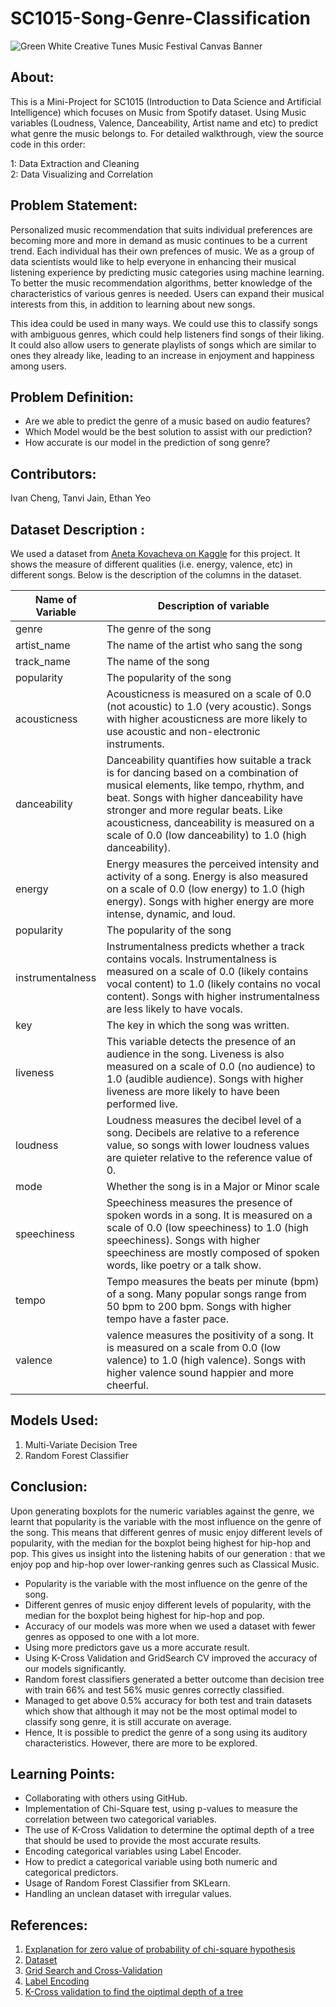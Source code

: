 # SC1015-Song-Genre-Classification
![Green White Creative Tunes Music Festival Canvas Banner](https://user-images.githubusercontent.com/99631047/228569481-1bd250af-63a4-4a61-8672-8423751f36a3.png)


## About:

This is a Mini-Project for SC1015 (Introduction to Data Science and Artificial Intelligence) which focuses on Music from Spotify dataset. Using Music variables (Loudness, Valence, Danceability, Artist name and etc) to predict what genre the music belongs to. For detailed walkthrough, view the source code in this order: 

1: Data Extraction and Cleaning    
2: Data Visualizing and Correlation

## Problem Statement:

Personalized music recommendation that suits individual preferences are becoming more and more in demand as music continues to be a current trend. Each individual has their own prefences of music. We as a group of data scientists would like to help everyone in enhancing their musical listening experience by predicting music categories using machine learning. To better the music recommendation algorithms, better knowledge of the characteristics of various genres is needed. Users can expand their musical interests from this, in addition to learning about new songs.

This idea could be used in many ways. We could use this to classify songs with ambiguous genres, which could help listeners find songs of their liking. It could also allow users to generate playlists of songs which are similar to ones they already like, leading to an increase in enjoyment and happiness among users. 

## Problem Definition:

* Are we able to predict the genre of a music based on audio features?  
* Which Model would be the best solution to assist with our prediction?
* How accurate is our model in the prediction of song genre?

## Contributors:
Ivan Cheng, Tanvi Jain, Ethan Yeo

## Dataset Description :
We used a dataset from [Aneta Kovacheva on Kaggle](https://www.kaggle.com/code/anetakovacheva/interpreting-a-music-genre-classifier) for this project. It shows the measure of different qualities (i.e. energy, valence, etc) in different songs. Below is the description of the columns in the dataset.

Name of Variable | Description of variable
--- | --- |
genre | The genre of the song |        
 artist_name| The name of the artist who sang the song |           
 track_name | The name of the song|                    
 popularity | The popularity of the song |                
 acousticness | Acousticness is measured on a scale of 0.0 (not acoustic) to 1.0 (very acoustic). Songs with higher acousticness are more likely to use acoustic and non-electronic instruments. |          
 danceability | Danceability quantifies how suitable a track is for dancing based on a combination of musical elements, like tempo, rhythm, and beat. Songs with higher danceability have stronger and more regular beats. Like acousticness, danceability is measured on a scale of 0.0 (low danceability) to 1.0 (high danceability). |              
 energy | Energy measures the perceived intensity and activity of a song. Energy is also measured on a scale of 0.0 (low energy) to 1.0 (high energy). Songs with higher energy are more intense, dynamic, and loud. |         
 popularity | The popularity of the song |      |                  
 instrumentalness | Instrumentalness predicts whether a track contains vocals. Instrumentalness is measured on a scale of 0.0 (likely contains vocal content) to 1.0 (likely contains no vocal content). Songs with higher instrumentalness are less likely to have vocals. |          
 key | The key in which the song was written. |
liveness | This variable detects the presence of an audience in the song. Liveness is also measured on a scale of 0.0 (no audience) to 1.0 (audible audience). Songs with higher liveness are more likely to have been performed live.|
loudness | Loudness measures the decibel level of a song. Decibels are relative to a reference value, so songs with lower loudness values are quieter relative to the reference value of 0. | 
mode | Whether the song is in a Major or Minor scale | 
speechiness | Speechiness measures the presence of spoken words in a song. It is measured on a scale of 0.0 (low speechiness) to 1.0 (high speechiness). Songs with higher speechiness are mostly composed of spoken words, like poetry or a talk show.  | 
tempo | Tempo measures the beats per minute (bpm) of a song. Many popular songs range from 50 bpm to 200 bpm. Songs with higher tempo have a faster pace. |
valence | valence measures the positivity of a song. It is measured on a scale from 0.0 (low valence) to 1.0 (high valence). Songs with higher valence sound happier and more cheerful.| 

## Models Used:
1) Multi-Variate Decision Tree
2) Random Forest Classifier

## Conclusion:
Upon generating boxplots for the numeric variables against the genre, we learnt that popularity is the variable with the most influence on the genre of the song. This means that different genres of music enjoy different levels of popularity, with the median for the boxplot being highest for hip-hop and pop. This gives us insight into the listening habits of our generation : that we enjoy pop and hip-hop over lower-ranking genres such as Classical Music. 

* Popularity is the variable with the most influence on the genre of the song.
* Different genres of music enjoy different levels of popularity, with the median for the boxplot being highest for hip-hop and pop.
* Accuracy of our models was more when we used a dataset with fewer genres as opposed to one with a lot more.
* Using more predictors gave us a more accurate result. 
* Using K-Cross Validation and GridSearch CV improved the accuracy of our models significantly.
* Random forest classifiers generated a better outcome than decision tree with train 66% and test 56% music genres correctly classified.
* Managed to get above 0.5% accuracy for both test and train datasets which show that although it may not be the most optimal model to classify song genre, it is still accurate on average. 
* Hence, It is possible to predict the genre of a song using its auditory characteristics. However, there are more to be explored.



## Learning Points:

* Collaborating with others using GitHub.
* Implementation of Chi-Square test, using p-values to measure the correlation between two categorical variables.
* The use of K-Cross Validation to determine the optimal depth of a tree that should be used to provide the most accurate results.
* Encoding categorical variables using Label Encoder.
* How to predict a categorical variable using both numeric and categorical predictors.
* Usage of Random Forest Classifier from SKLearn.
* Handling an unclean dataset with irregular values.


## References:
1. [Explanation for zero value of probability of chi-square hypothesis](https://datascience.stackexchange.com/questions/107183/p-value-of-chi-squared-test-is-exactly-0-0)
2. [Dataset](https://www.kaggle.com/zaheenhamidani/ultimate-spotify-tracks-db#SpotifyFeatures.csv)
3. [Grid Search and Cross-Validation](https://towardsdatascience.com/cross-validation-and-grid-search-efa64b127c1b) 
4. [Label Encoding](https://towardsdatascience.com/categorical-encoding-using-label-encoding-and-one-hot-encoder-911ef77fb5bd) 
5. [K-Cross validation to find the oiptimal depth of a tree](https://towardsdatascience.com/how-to-find-decision-tree-depth-via-cross-validation-2bf143f0f3d6)




